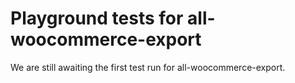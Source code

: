 # Playground tests for all-woocommerce-export
We are still awaiting the first test run for all-woocommerce-export.
